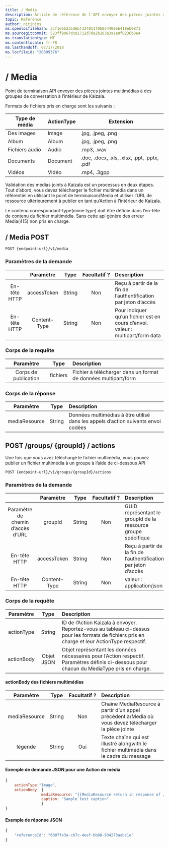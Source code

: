 ```yaml
---
title: / Media
description: Article de référence de l’API envoyer des pièces jointes multimédias à des groupes
topic: Reference
author: nitinjms
ms.openlocfilehash: 3cf1e6b235d6bf324011f0b054408eb418eb0871
ms.sourcegitcommit: 523ff9067dc81712d7da2b103a3a1a0f0236b8e4
ms.translationtype: MT
ms.contentlocale: fr-FR
ms.lasthandoff: 07/17/2018
ms.locfileid: "20399376"
---
```

# <a name="media"></a>/ Media
Point de terminaison API envoyer des pièces jointes multimédias à des groupes de conversation à l’intérieur de Kaizala.

Formats de fichiers pris en charge sont les suivants :

| Type de média | ActionType | Extension |
|---|---|---|
| Des images | Image | .jpg, .jpeg, .png |
| Album | Album | .jpg, .jpeg, .png |
| Fichiers audio | Audio |.mp3, .wav |
| Documents | Document | .doc, .docx, .xls, .xlsx, .ppt, .pptx, .pdf |
| Vidéos | Vidéo | .mp4, .3gpp |

Validation des médias joints à Kaizala est un processus en deux étapes. Tout d’abord, vous devez télécharger le fichier multimédia dans un référentiel en utilisant le point de terminaison/Media et utiliser l’URL de ressource ultérieurement à publier en tant qu’Action à l’intérieur de Kaizala.

Le contenu correspondant-type(mime type) doit être définie dans l’en-tête de contenu du fichier multimédia. Sans cette api génère des erreur Media(415) non pris en charge. 

## <a name="post-media"></a>/ Media POST

    POST {endpoint-url}/v1/media

### <a name="request-parameters"></a>Paramètres de la demande

|  | Paramètre | Type | Facultatif ? | Description |
| :---: | :---: | :---: | :---: | :--- |
| En-tête HTTP | accessToken | String | Non | Reçu à partir de la fin de l’authentification par jeton d’accès |
| En-tête HTTP | Content-Type | String | Non | Pour indiquer qu’un fichier est en cours d’envoi. valeur : multipart/form data |

### <a name="request-body"></a>Corps de la requête

| Paramètre | Type | Description |
| :---: | :---: | :--- |
| Corps de publication | fichiers | Fichier à télécharger dans un format de données multipart/form |

### <a name="response-body"></a>Corps de la réponse

| Paramètre | Type | Description |
| :---: | :---: | :--- |
| mediaResource | String | Données multimédias à être utilisé dans les appels d’action suivants envoi codées |

## <a name="post-groupsgroupidactions"></a>POST /groups/ {groupId} / actions

Une fois que vous avez téléchargé le fichier multimédia, vous pouvez publier un fichier multimédia à un groupe à l’aide de ci-dessous API

    POST {endpoint-url}/v1/groups/{groupId}/actions

### <a name="request-parameters"></a>Paramètres de la demande

|  | Paramètre | Type | Facultatif ? | Description |
| :---: | :---: | :---: | :---: | :--- |
| Paramètre de chemin d’accès d’URL | groupId | String | Non | GUID représentant le groupId de la ressource groupe spécifique |
| En-tête HTTP | accessToken | String | Non | Reçu à partir de la fin de l’authentification par jeton d’accès |
| En-tête HTTP | Content-Type | String | Non | valeur : application/json |

### <a name="request-body"></a>Corps de la requête

| Paramètre | Type | Description |
| :---: | :---: | :--- |
| actionType | String | ID de l’Action Kaizala à envoyer. Reportez-vous au tableau ci-dessus pour les formats de fichiers pris en charge et leur ActionType respectif. |
| actionBody | Objet JSON | Objet représentant les données nécessaires pour l’Action respectif. Paramètres définis ci-dessous pour chacun du MediaType pris en charge. |

#### <a name="actionbody-for-media-files"></a>actionBody des fichiers multimédias

| Paramètre | Type | Facultatif ? | Description |
| :---: | :---: | :---: | :--- |
| mediaResource | String | Non | Chaîne MediaResource à partir d’un appel précédent à/Media où vous devez télécharger la pièce jointe |
| légende | String | Oui | Texte chaîne qui est illustré alongwith le fichier multimédia dans le cadre du message |


#### <a name="sample-json-request-for-a-media-action"></a>Exemple de demande JSON pour une Action de média

```javascript
{
    actionType:"Image",
    actionBody: {
                mediaResource: "{{MediaResource return in response of /media api call}}",
                caption: "Sample test caption"
                }
}

```

#### <a name="sample-json-response"></a>Exemple de réponse JSON

```javascript
{
    "referenceId": "6007fe3a-cb7c-4eef-bb88-934273aabc1e"
}
```


